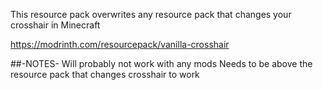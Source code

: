 This resource pack overwrites any resource pack that changes your crosshair in Minecraft

https://modrinth.com/resourcepack/vanilla-crosshair

##-NOTES-
  Will probably not work with any mods
  Needs to be above the resource pack that changes crosshair to work
